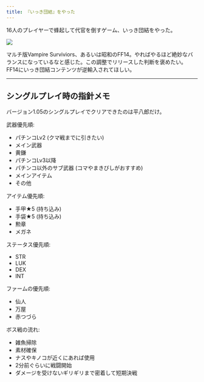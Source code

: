 ```yaml
---
title: 『いっき団結』をやった
---
```

16人のプレイヤーで蜂起して代官を倒すゲーム、いっき団結をやった。

![](https://lh3.googleusercontent.com/docs/ADP-6oHVSrYJFla5fdTn15DOUUBmAZoRynVntC1euqK2BbkQobLwueZWPH8Us0E5YABCPgBEbCHpC5QmTxlaCyPQcHW7hbeBE1gH8zCIC7CMAe2QvM-fikKYTFM0folEfAo9CdFXB5iGZSesiwfsOr13K5MEKISa1MEGxQsvL9UvJ5j2ovRN5qens3ZszpoS_J6VHA-OBIda5IQElSaWwmWeDVe-syDdz7ips4bKfhWqT3zO4S1gvTX63XvzDizzwVUDBvxwbif1l64qsUt50fwHOfNub6PsMzFdlXN73kZR242_dsWqsJTwly49Q9cVWQQocWvJqqxOVwGxrSdu-SBMPq7CzbymCVVHbSFGrfn-0tsVqP39JiEIa_XIwJZFyjAY6doydHdeq3GUvLQFzjPYLaYVOnKZTXVgER_S2c1PGDwnEKIroyoZj5-Vq1C6hV1KIWHKNFf6gv_f-xPhMAy-__gOTdg3VAnc8CWHZTcTWja0kGHVgHft6Ox9CIScr1lq4W0SCLCMCjkhOTCySJzLq4JLhExfz11kVuYKwZCElbFia1IXjFeaGWNB61vHOEW2VEFiK7TSs4J5ympr2T1YMMjThpfU7j-CnCbG4JH9lkkHkznGtpwiqz52A1pdGgwLn4f8IMUhMTnXqMt1bICFcUg0InVdWMxmD2uaioBulr_V3cGxlKPiOsSY3kXP0Sb5waEMt4y2t3OvyLniihjE3usSNlQUX2RbDM3fNKXGYINuH-LLRIXMO_JQ6AhJscI5jjDzZHkTZ57P6Ey6SWlKOkZCSBvxO33gf1StZVzAdQ689jveyUJ7Aa-OAO0gu1BLrfJpvKTQX84A4jeRxW5lqx1i25ANKhLZIbd13yILPEVnF9Kr8TChkN1CdGndww9mCIBta6Hq5Tf2kQRcO0TWKsbL_kSttdEEqZuGTK6Z6XegG4w6Ip1O5w8J3wGqbmP8uX3HbLiKIg7E9lXkh-Kz9IwSIWTb8hm2YsZyOOKxY-Kw4fUkaXwTKsW4M0e0J4kFSSL0V9z0GWn_Z-3m_xCVfP8Fq4sNaWgW-VfGWmDLkmKy330fWMi5PCAM2R_nv8gcNq6D6MssMbsS3hpdvXj6fVCbnrsJ1i1mF_jwQmLc1qIsaiTbziu6s6GjCzxdVu5Wgzob8M00bYSwhTfLRdAYrh17hvQKS9goUSyEvPHKokECmP_hVIWPkz0gM80G59u3bJc-WO7DgIJnmhIxoDm9vS_K3T4LsEel7E5ozQCJp-QZm1F0_Q)

マルチ版Vampire Surviviors、あるいは昭和のFF14。やればやるほど絶妙なバランスになっているなと感じた。この調整でリリースした判断を褒めたい。FF14にいっき団結コンテンツが逆輸入されてほしい。

* * *

シングルプレイ時の指針メモ
-------------

バージョン1.05のシングルプレイでクリアできたのは平八郎だけ。

武器優先順:

*   パチンコLv2 (クマ戦までに引きたい)
*   メイン武器
*   黄鎌
*   パチンコLv3以降
*   パチンコ以外のサブ武器 (コマやまきびしがおすすめ)
*   メインアイテム
*   その他

アイテム優先順:

*   手甲★5 (持ち込み)
*   手袋★5 (持ち込み)
*   勲章
*   メガネ

ステータス優先順:

*   STR
*   LUK
*   DEX
*   INT

ファームの優先順:

*   仙人
*   万屋
*   赤つづら

ボス戦の流れ:

*   雑魚掃除
*   素材確保
*   ナスやキノコが近くにあれば使用
*   2分前ぐらいに戦闘開始
*   ダメージを受けないギリギリまで密着して短期決戦
